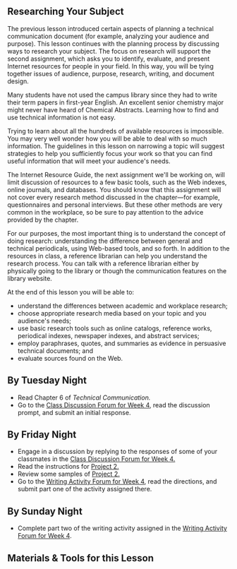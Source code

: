 ## Researching Your Subject

The previous lesson introduced certain aspects of planning a technical communication document (for example, analyzing your audience and purpose). This lesson continues with the planning process by discussing ways to research your subject. The focus on research will support the second assignment, which asks you to identify, evaluate, and present Internet resources for people in your field. In this way, you will be tying together issues of audience, purpose, research, writing, and document design.

Many students have not used the campus library since they had to write their term papers in first-year English. An excellent senior chemistry major might never have heard of Chemical Abstracts. Learning how to find and use technical information is not easy.

Trying to learn about all the hundreds of available resources is impossible. You may very well wonder how you will be able to deal with so much information. The guidelines in this lesson on narrowing a topic will suggest strategies to help you sufficiently focus your work so that you can find useful information that will meet your audience's needs.

The Internet Resource Guide, the next assignment we'll be working on, will limit discussion of resources to a few basic tools, such as the Web indexes, online journals, and databases. You should know that this assignment will not cover every research method discussed in the chapter&mdash;for example, questionnaires and personal interviews. But these other methods are very common in the workplace, so be sure to pay attention to the advice provided by the chapter.

For our purposes, the most important thing is to understand the concept of doing research: understanding the difference between general and technical periodicals, using Web-based tools, and so forth. In addition to the resources in class, a reference librarian can help you understand the research process. You can talk with a reference librarian either by physically going to the library or though the communication features on the library website.

At the end of this lesson you will be able to:

* understand the differences between academic and workplace research;
* choose appropriate research media based on your topic and you audience's needs;
* use basic research tools such as online catalogs, reference works, periodical indexes, newspaper indexes, and abstract services;
* employ paraphrases, quotes, and summaries as evidence in persuasive technical documents; and
* evaluate sources found on the Web.

## By Tuesday Night

* Read Chapter 6 of _Technical Communication._
* Go to the [Class Discussion Forum for Week 4][1], read the discussion prompt, and submit an initial response.

## By Friday Night

* Engage in a discussion by replying to the responses of some of your classmates in the [Class Discussion Forum for Week 4.][1]
* Read the instructions for [Project 2.][3]
* Review some samples of [Project 2.][4]
* Go to the [Writing Activity Forum for Week 4][2], read the directions, and submit part one of the activity assigned there.

## By Sunday Night

* Complete part two of the writing activity assigned in the [Writing Activity Forum for Week 4][2].

## Materials & Tools for this Lesson

[1]: /section/content/default.asp?WCI=Goto&WCU=CRSCNT&MATCH=Class+Discussion+Forum+for+Week+4
[2]: /section/content/default.asp?WCI=Goto&WCU=CRSCNT&MATCH=Writing+Activity+Forum+for+Week+4
[3]: /section/content/default.asp?WCI=Goto&WCU=CRSCNT&MATCH=Project+2+Assignment
[4]: /section/content/default.asp?WCI=Goto&WCU=CRSCNT&MATCH=Project+2+Samples   
